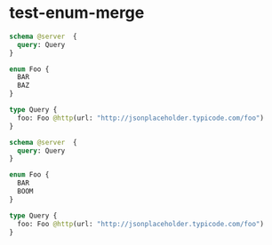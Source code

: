 # test-enum-merge

```graphql @config
schema @server  {
  query: Query
}

enum Foo {
  BAR
  BAZ
}

type Query {
  foo: Foo @http(url: "http://jsonplaceholder.typicode.com/foo")
}
```

```graphql @config
schema @server  {
  query: Query
}

enum Foo {
  BAR
  BOOM
}

type Query {
  foo: Foo @http(url: "http://jsonplaceholder.typicode.com/foo")
}
```
